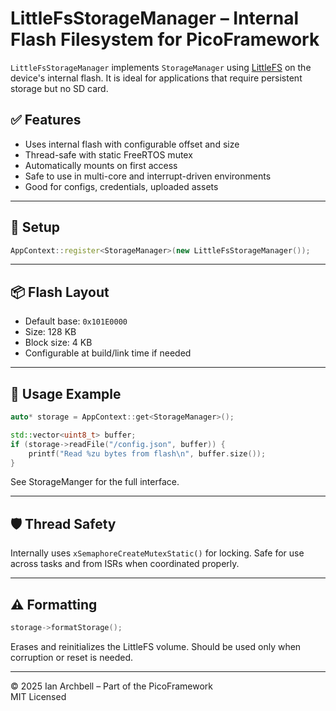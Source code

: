# LittleFsStorageManager – Internal Flash Filesystem for PicoFramework

`LittleFsStorageManager` implements `StorageManager` using [LittleFS](https://github.com/littlefs-project/littlefs) on the device's internal flash. It is ideal for applications that require persistent storage but no SD card.

## ✅ Features

- Uses internal flash with configurable offset and size
- Thread-safe with static FreeRTOS mutex
- Automatically mounts on first access
- Safe to use in multi-core and interrupt-driven environments
- Good for configs, credentials, uploaded assets

---

## 🔧 Setup

```cpp
AppContext::register<StorageManager>(new LittleFsStorageManager());
```

---

## 📦 Flash Layout

- Default base: `0x101E0000`
- Size: 128 KB
- Block size: 4 KB
- Configurable at build/link time if needed

---

## 🧰 Usage Example

```cpp
auto* storage = AppContext::get<StorageManager>();

std::vector<uint8_t> buffer;
if (storage->readFile("/config.json", buffer)) {
    printf("Read %zu bytes from flash\n", buffer.size());
}
```

See StorageManger for the full interface.

---

## 🛡️ Thread Safety

Internally uses `xSemaphoreCreateMutexStatic()` for locking. Safe for use across tasks and from ISRs when coordinated properly.

---

## ⚠️ Formatting

```cpp
storage->formatStorage();
```

Erases and reinitializes the LittleFS volume. Should be used only when corruption or reset is needed.

---

© 2025 Ian Archbell – Part of the PicoFramework  
MIT Licensed
